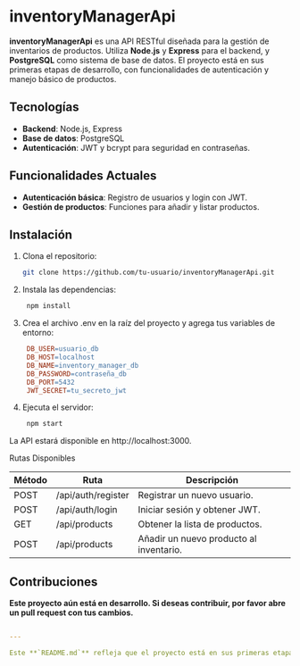 # inventoryManagerApi

**inventoryManagerApi** es una API RESTful diseñada para la gestión de inventarios de productos. Utiliza **Node.js** y **Express** para el backend, y **PostgreSQL** como sistema de base de datos. El proyecto está en sus primeras etapas de desarrollo, con funcionalidades de autenticación y manejo básico de productos.

## Tecnologías

- **Backend**: Node.js, Express
- **Base de datos**: PostgreSQL
- **Autenticación**: JWT y bcrypt para seguridad en contraseñas.

## Funcionalidades Actuales

- **Autenticación básica**: Registro de usuarios y login con JWT.
- **Gestión de productos**: Funciones para añadir y listar productos.

## Instalación

1. Clona el repositorio:
   ```bash
   git clone https://github.com/tu-usuario/inventoryManagerApi.git

2. Instala las dependencias:
   ```bash
    npm install

4. Crea el archivo .env en la raíz del proyecto y agrega tus variables de entorno:
   ```makefile
    DB_USER=usuario_db
    DB_HOST=localhost
    DB_NAME=inventory_manager_db
    DB_PASSWORD=contraseña_db
    DB_PORT=5432
    JWT_SECRET=tu_secreto_jwt

5. Ejecuta el servidor:
   ```bash
    npm start
   
La API estará disponible en http://localhost:3000.

Rutas Disponibles

|    Método   |     Ruta    | Descripción |
|-------------|-------------|-------------|
| POST | /api/auth/register  | Registrar un nuevo usuario.  |
| POST  | /api/auth/login  | Iniciar sesión y obtener JWT.  |
| GET  | /api/products  | Obtener la lista de productos.  |
| POST  | /api/products  | Añadir un nuevo producto al inventario.  |

## Contribuciones

**Este proyecto aún está en desarrollo. Si deseas contribuir, por favor abre un pull request con tus cambios.**

```yaml

---

Este **`README.md`** refleja que el proyecto está en sus primeras etapas, destacando las tecnologías utilizadas y las funcionalidades básicas que ya están implementadas. Además, deja claro que está en constante desarrollo y que se aceptan contribuciones.
